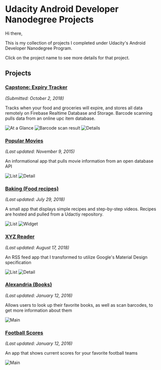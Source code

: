 # Udacity Android Developer Nanodegree Projects
Hi there,

This is my collection of projects I completed under Udacity's Android Developer Nanodegree Program.

Click on the project name to see more details for that project.

## Projects

### [Capstone: Expiry Tracker](/ExpiryTracker)
<em>(Submitted: October 2, 2018)</em><br>

Tracks when your food and groceries will expire, and stores all data remotely on Firebase Realtime Database and Storage. Barcode scanning pulls data from an online upc item database.

![At a Glance](/website/images/screenshot_capstone_aag-phone-portrait.png)
![Barcode scan result](/website/images/screenshot_capstone_capture_barcode_overlay-phone-portrait.png)
![Details](/website/images/screenshot_capstone_details-phone-portrait.png)

### [Popular Movies](/PopularMovies)
<em>(Last updated: November 9, 2015)</em><br>

An informational app that pulls movie information from an open database API

![List](/website/images/screenshot_movies_list-phone-portrait.png)
![Detail](/website/images/screenshot_movies_detail-phone-portrait.png)

### [Baking (Food recipes)](/baking)
<em>(Last updated: July 29, 2018)</em><br>

A small app that displays simple recipes and step-by-step videos. Recipes are hosted and pulled from a Udactiy repository.

![List](/website/images/screenshot_baking_list-phone-portrait.png)
![Widget](/website/images/screenshot_baking_widget-tablet-landscape.png)

### [XYZ Reader](/xyzReader)
<em>(Last updated: August 17, 2018)</em><br>

An RSS feed app that I transformed to utilize Google's Material Design specification

![List](/website/images/screenshot_xyz_list-phone-portrait.png)
![Detail](/website/images/screenshot_xyz_detail-phone-portrait.png)

### [Alexandria (Books)](/SuperDuo)
<em>(Last updated: January 12, 2016)</em><br>

Allows users to look up their favorite books, as well as scan barcodes, to get more information about them

![Main](/website/images/screenshot_books-tablet-landscape.png)

### [Football Scores](/SuperDuo)
<em>(Last updated: January 12, 2016)</em><br>

An app that shows current scores for your favorite football teams

![Main](/website/images/screenshot_footballscores-phone-portrait.png)
